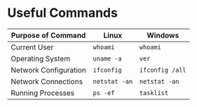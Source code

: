 # Useful Commands

| Purpose of Command | Linux | Windows |
| ---- | ---- | ---- |
| Current User | `whoami` | `whoami` |
| Operating System | `uname -a` | `ver` |
| Network Configuration | `ifconfig` | `ifconfig /all` |
| Network Connections | `netstat -an` | `netstat -an` |
| Running Processes | `ps -ef` | `tasklist` |
